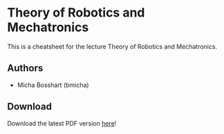 # Theory of Robotics and Mechatronics

This is a cheatsheet for the lecture Theory of Robotics and Mechatronics.

## Authors
- Micha Bosshart (bmicha)

## Download
Download the latest PDF version [here](../../releases/latest)!